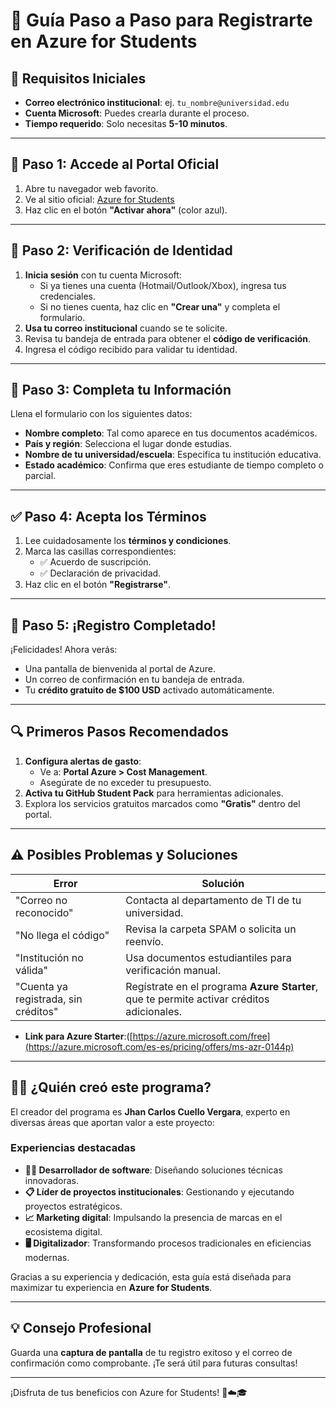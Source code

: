 # 🎯 **Guía Paso a Paso para Registrarte en Azure for Students**

## 🧩 **Requisitos Iniciales**
- **Correo electrónico institucional**: ej. `tu_nombre@universidad.edu`
- **Cuenta Microsoft**: Puedes crearla durante el proceso.
- **Tiempo requerido**: Solo necesitas **5-10 minutos**.

---

## 🔵 **Paso 1: Accede al Portal Oficial**
1. Abre tu navegador web favorito.
2. Ve al sitio oficial: [Azure for Students](https://azure.microsoft.com/free/students/)
3. Haz clic en el botón **"Activar ahora"** (color azul).

---

## 📧 **Paso 2: Verificación de Identidad**
1. **Inicia sesión** con tu cuenta Microsoft:
   - Si ya tienes una cuenta (Hotmail/Outlook/Xbox), ingresa tus credenciales.
   - Si no tienes cuenta, haz clic en **"Crear una"** y completa el formulario.
2. **Usa tu correo institucional** cuando se te solicite.
3. Revisa tu bandeja de entrada para obtener el **código de verificación**.
4. Ingresa el código recibido para validar tu identidad.

---

## 📝 **Paso 3: Completa tu Información**
Llena el formulario con los siguientes datos:
- **Nombre completo**: Tal como aparece en tus documentos académicos.
- **País y región**: Selecciona el lugar donde estudias.
- **Nombre de tu universidad/escuela**: Especifica tu institución educativa.
- **Estado académico**: Confirma que eres estudiante de tiempo completo o parcial.

---

## ✅ **Paso 4: Acepta los Términos**
1. Lee cuidadosamente los **términos y condiciones**.
2. Marca las casillas correspondientes:
   - ✅ Acuerdo de suscripción.
   - ✅ Declaración de privacidad.
3. Haz clic en el botón **"Registrarse"**.

---

## 🎉 **Paso 5: ¡Registro Completado!**
¡Felicidades! Ahora verás:
- Una pantalla de bienvenida al portal de Azure.
- Un correo de confirmación en tu bandeja de entrada.
- Tu **crédito gratuito de $100 USD** activado automáticamente.

---

## 🔍 **Primeros Pasos Recomendados**
1. **Configura alertas de gasto**:
   - Ve a: **Portal Azure > Cost Management**.
   - Asegúrate de no exceder tu presupuesto.
2. **Activa tu GitHub Student Pack** para herramientas adicionales.
3. Explora los servicios gratuitos marcados como **"Gratis"** dentro del portal.

---

## ⚠️ **Posibles Problemas y Soluciones**
| **Error**                              | **Solución**                                                                                     |
|----------------------------------------|--------------------------------------------------------------------------------------------------|
| "Correo no reconocido"                 | Contacta al departamento de TI de tu universidad.                                               |
| "No llega el código"                   | Revisa la carpeta SPAM o solicita un reenvío.                                                   |
| "Institución no válida"                | Usa documentos estudiantiles para verificación manual.                                           |
| "Cuenta ya registrada, sin créditos"  | Regístrate en el programa **Azure Starter**, que te permite activar créditos adicionales.        |

- **Link para Azure Starter**:([https://azure.microsoft.com/free](https://azure.microsoft.com/es-es/pricing/offers/ms-azr-0144p)

---

## 🧑‍💻 **¿Quién creó este programa?**
El creador del programa es **Jhan Carlos Cuello Vergara**, experto en diversas áreas que aportan valor a este proyecto:

### **Experiencias destacadas**
- **👨‍💻 Desarrollador de software**: Diseñando soluciones técnicas innovadoras.
- **📋 Líder de proyectos institucionales**: Gestionando y ejecutando proyectos estratégicos.
- **📈 Marketing digital**: Impulsando la presencia de marcas en el ecosistema digital.
- **🖥️ Digitalizador**: Transformando procesos tradicionales en eficiencias modernas.

Gracias a su experiencia y dedicación, esta guía está diseñada para maximizar tu experiencia en **Azure for Students**.

---

## 💡 **Consejo Profesional**
Guarda una **captura de pantalla** de tu registro exitoso y el correo de confirmación como comprobante. ¡Te será útil para futuras consultas!

---

¡Disfruta de tus beneficios con Azure for Students! 🚀☁️🎓
